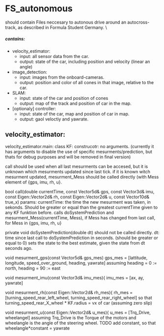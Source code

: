 # FS_autonomous
should contain Files neccesary to autonous drive around an autocross-track, as described in Formula Student Germany. \
##### contains: 
* velocity_estimator:
  - input: all sensor data from the car.
  - output: state of the car, including position and velocity (linear an angle)
* image_detection:
  - input: images from the onboard-cameras.
  - output: position and color of all cones in that image, relative to the car.
* SLAM:
  - input: state of the car and position of cones
  - output: map of the track and position of car in the map.
* [optionaly] controller:
  - input: state of the car, map and position of car in map.
  - output: gaol veloctiy and yawrate.

## velocity_estimator: 

 velocity_estimator.main:
 class KF:
  construcotr: no arguments.
   (currently it has arguments to disable the use of specific mesurments/prediction, but thats for debug purposes and will be removed in final version)

  call should be used when all last mesurments can be accesed, but it is unknown which mesurments updated since last tick.
  if it is known witch mesurment updated, mesurment_Mess should be called directly (with Mess element of {gps, imu, rh, u}.

  bool call(double currentTime, const Vector5d& gps, const Vector3d& imu, const Eigen::Vector2d& rh, const Eigen::Vector2d& u, const Vector10d& true_x)
   params:
    currentTime: the time the new mesurment was taken, in sekonds. Should be greater or equal than the greatest currentTime given to any KF funktion before.
    calls doSystemPrediction and mesurment_Mess(currentTime, Mess), if Mess has changed from last call, for Mess in {gps, imu, rh, u}

  private void doSystemPrediction(double dt)
    should not be called directly.
    dt: time since last call to doSystemPrediction in seconds. (should be greater or equal to 0)
    sets the state to the best estimate, given the state from dt seconds ago.

  void mesurment_gps(const Vector5d& gps_mes)
    gps_mes = [lattitude, longitude, speed_over_ground, heading, yawrate]
     assuming heading = 0 := north, heading = 90 := east

  void mesurment_imu(const Vector3d& imu_mes){
    imu_mes = [ax, ay, yawrate]

  void mesurment_rh(const Eigen::Vector2d& rh_mes){
    rh_mes = [turning_speed_rear_left_wheel, turning_speed_rear_right_wheel]
     so that turning_speed_rear_X_wheel * KF.radius = vx of car (assuming zero slip)

   void mesurment_u(const Eigen::Vector2d& u_mes){
     u_mes = [Trq_Drive, wheelangel]
      assuming Trq_Drive is the Torque of the motors and wheelangle is the angle of the steering wheel. TODO add constant, so that wheelangle*constant = yawrate